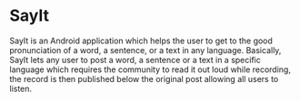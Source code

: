 # SayIt
SayIt is an Android application which helps the user to get to the good pronunciation of a word, a sentence, or a text in any language. Basically, SayIt lets any user to post a word, a sentence or a text in a specific language which requires the community to read it out loud while recording, the record is then published below the original post allowing all users to listen.
